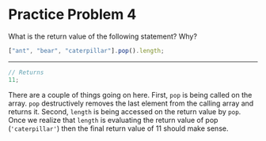 # Practice Problem 4

What is the return value of the following statement? Why?

```js
["ant", "bear", "caterpillar"].pop().length;
```

---

```js
// Returns
11;
```

There are a couple of things going on here. First, `pop` is being called on the array. `pop` destructively removes the last element from the calling array and returns it. Second, `length` is being accessed on the return value by `pop`. Once we realize that `length` is evaluating the return value of pop (`'caterpillar'`) then the final return value of 11 should make sense.
